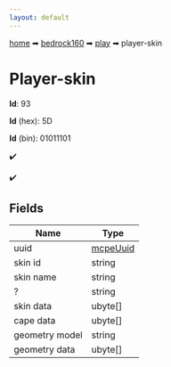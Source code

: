 ```yaml
---
layout: default
---
```


[home](/) ➡ [bedrock160](/protocol/bedrock160) ➡ [play](/protocol/bedrock160/play) ➡ player-skin

# Player-skin

**Id**: 93

**Id** (hex): 5D

**Id** (bin): 01011101

✔️

✔️

## Fields

Name | Type
---|---
uuid | [mcpeUuid](/protocol/bedrock160/types/mcpe-uuid)
skin id | string
skin name | string
? | string
skin data | ubyte[]
cape data | ubyte[]
geometry model | string
geometry data | ubyte[]

